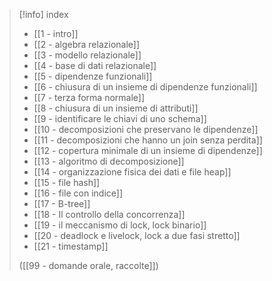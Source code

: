 > [!info] index
>  - [[1 - intro]]
> - [[2 - algebra relazionale]]
> - [[3 - modello relazionale]]
> - [[4 - base di dati relazionale]]
> - [[5 - dipendenze funzionali]]
> - [[6 - chiusura di un insieme di dipendenze funzionali]]
> - [[7 - terza forma normale]]
> - [[8 - chiusura di un insieme di attributi]]
> - [[9 - identificare le chiavi di uno schema]]
> - [[10 - decomposizioni che preservano le dipendenze]]
> - [[11 - decomposizioni che hanno un join senza perdita]]
> - [[12 - copertura minimale di un insieme di dipendenze]]
> - [[13 - algoritmo di decomposizione]]
> - [[14 - organizzazione fisica dei dati e file heap]]
> - [[15 - file hash]]
> - [[16 - file con indice]]
> - [[17 - B-tree]]
> - [[18 - Il controllo della concorrenza]]
> - [[19 - il meccanismo di lock, lock binario]]
> - [[20 - deadlock e livelock, lock a due fasi stretto]]
> - [[21 - timestamp]]
>
>([[99 - domande orale, raccolte]])